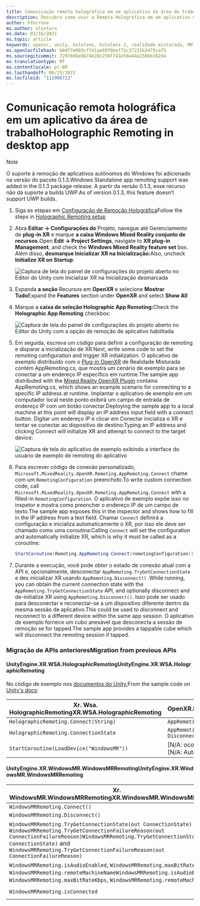```yaml
---
title: Comunicação remota holográfica em um aplicativo da área de trabalho
description: Descubra como usar a Remota Holográfica em um aplicativo da área de trabalho com OpenXR.
author: hferrone
ms.author: alexturn
ms.date: 03/16/2021
ms.topic: article
keywords: openxr, unity, hololens, hololens 2, realidade misturada, MRTK, Kit de Ferramentas de Realidade Misturada, realidade aumentada, realidade virtual, headsets de realidade misturada, learn, tutorial, introdução, comunicação remota holográfica, área de trabalho
ms.openlocfilehash: b04f7e003cff41ae6970bef71c37231b2475ca75
ms.sourcegitcommit: 72970dbe6674e28c250f741e50a44a238bb162d4
ms.translationtype: MT
ms.contentlocale: pt-BR
ms.lasthandoff: 06/25/2021
ms.locfileid: "112906722"
---
```

# <a name="holographic-remoting-in-desktop-app"></a><span data-ttu-id="21a7a-104">Comunicação remota holográfica em um aplicativo da área de trabalho</span><span class="sxs-lookup"><span data-stu-id="21a7a-104">Holographic Remoting in desktop app</span></span>

> [!NOTE]
> <span data-ttu-id="21a7a-105">O suporte à remoção de aplicativos autônomos do Windows foi adicionado na versão do pacote 0.1.3.</span><span class="sxs-lookup"><span data-stu-id="21a7a-105">Windows Standalone app remoting support was added in the 0.1.3 package release.</span></span>
> <span data-ttu-id="21a7a-106">A partir da versão 0.1.3, esse recurso não dá suporte a builds UWP.</span><span class="sxs-lookup"><span data-stu-id="21a7a-106">As of version 0.1.3, this feature doesn’t support UWP builds.</span></span>

1. <span data-ttu-id="21a7a-107">Siga as etapas em [Configuração de Remoção Holográfica](unity-play-mode.md#holographic-remoting-setup)</span><span class="sxs-lookup"><span data-stu-id="21a7a-107">Follow the steps in [Holographic Remoting setup](unity-play-mode.md#holographic-remoting-setup)</span></span>
2. <span data-ttu-id="21a7a-108">Abra **Editar -> Configurações do** Projeto, navegue até Gerenciamento de **plug-in XR** e marque **a caixa Windows Mixed Reality conjunto de recursos.**</span><span class="sxs-lookup"><span data-stu-id="21a7a-108">Open **Edit -> Project Settings**, navigate to **XR plug-in Management**, and check the **Windows Mixed Reality feature set** box.</span></span> <span data-ttu-id="21a7a-109">Além disso, **desmarque Inicializar XR na Inicialização:**</span><span class="sxs-lookup"><span data-stu-id="21a7a-109">Also, uncheck **Initialize XR on Startup**:</span></span>

    ![Captura de tela do painel de configurações do projeto aberto no Editor do Unity com Inicializar XR na Inicialização desmarcada](images/openxr-features-img-02-app.png)

3. <span data-ttu-id="21a7a-111">Expanda **a seção** Recursos em **OpenXR** e selecione **Mostrar Tudo**</span><span class="sxs-lookup"><span data-stu-id="21a7a-111">Expand the **Features** section under **OpenXR** and select **Show All**</span></span>
4. <span data-ttu-id="21a7a-112">Marque a **caixa de seleção Holographic App Remoting:**</span><span class="sxs-lookup"><span data-stu-id="21a7a-112">Check the **Holographic App Remoting** checkbox:</span></span>

    ![Captura de tela do painel de configurações do projeto aberto no Editor do Unity com a opção de remoção de aplicativo habilitada](images/openxr-features-img-03-app.png)

5. <span data-ttu-id="21a7a-114">Em seguida, escreva um código para definir a configuração de remoting e disparar a inicialização de XR.</span><span class="sxs-lookup"><span data-stu-id="21a7a-114">Next, write some code to set the remoting configuration and trigger XR initialization.</span></span> <span data-ttu-id="21a7a-115">O aplicativo de exemplo distribuído com o [Plug-in OpenXR](./xr-project-setup.md#unity-sample-projects-for-openxr-and-hololens-2) de Realidade Misturada contém AppRemoting.cs, que mostra um cenário de exemplo para se conectar a um endereço IP específico em runtime.</span><span class="sxs-lookup"><span data-stu-id="21a7a-115">The sample app distributed with the [Mixed Reality OpenXR Plugin](./xr-project-setup.md#unity-sample-projects-for-openxr-and-hololens-2) contains AppRemoting.cs, which shows an example scenario for connecting to a specific IP address at runtime.</span></span> <span data-ttu-id="21a7a-116">Implantar o aplicativo de exemplo em um computador local neste ponto exibirá um campo de entrada de endereço IP com um botão conectar.</span><span class="sxs-lookup"><span data-stu-id="21a7a-116">Deploying the sample app to a local machine at this point will display an IP address input field with a connect button.</span></span> <span data-ttu-id="21a7a-117">Digitar um endereço IP e clicar em Conectar inicializa o XR e tentar se conectar ao dispositivo de destino:</span><span class="sxs-lookup"><span data-stu-id="21a7a-117">Typing an IP address and clicking Connect will initialize XR and attempt to connect to the target device:</span></span>

    ![Captura de tela do aplicativo de exemplo exibindo a interface do usuário de exemplo de remoting do aplicativo](images/openxr-sample-app-remoting.png)

6. <span data-ttu-id="21a7a-119">Para escrever código de conexão personalizado, `Microsoft.MixedReality.OpenXR.Remoting.AppRemoting.Connect` chame com um `RemotingConfiguration` preenchido.</span><span class="sxs-lookup"><span data-stu-id="21a7a-119">To write custom connection code, call `Microsoft.MixedReality.OpenXR.Remoting.AppRemoting.Connect` with a filled-in `RemotingConfiguration`.</span></span> <span data-ttu-id="21a7a-120">O aplicativo de exemplo expõe isso no inspetor e mostra como preencher o endereço IP de um campo de texto.</span><span class="sxs-lookup"><span data-stu-id="21a7a-120">The sample app exposes this in the inspector and shows how to fill in the IP address from a text field.</span></span> <span data-ttu-id="21a7a-121">Chamar `Connect` definirá a configuração e inicializa automaticamente o XR, por isso ele deve ser chamado como uma coroutina:</span><span class="sxs-lookup"><span data-stu-id="21a7a-121">Calling `Connect` will set the configuration and automatically initialize XR, which is why it must be called as a coroutine:</span></span>

    ``` cs
    StartCoroutine(Remoting.AppRemoting.Connect(remotingConfiguration));
    ```

7. <span data-ttu-id="21a7a-122">Durante a execução, você pode obter o estado de conexão atual com a API e, opcionalmente, desconectar `AppRemoting.TryGetConnectionState` e des inicializar XR usando `AppRemoting.Disconnect()` .</span><span class="sxs-lookup"><span data-stu-id="21a7a-122">While running, you can obtain the current connection state with the `AppRemoting.TryGetConnectionState` API, and optionally disconnect and de-initialize XR using `AppRemoting.Disconnect()`.</span></span> <span data-ttu-id="21a7a-123">Isso pode ser usado para desconectar e reconectar-se a um dispositivo diferente dentro da mesma sessão de aplicativo.</span><span class="sxs-lookup"><span data-stu-id="21a7a-123">This could be used to disconnect and reconnect to a different device within the same app session.</span></span> <span data-ttu-id="21a7a-124">O aplicativo de exemplo fornece um cubo anexável que desconecta a sessão de remoção se for tapped.</span><span class="sxs-lookup"><span data-stu-id="21a7a-124">The sample app provides a tappable cube which will disconnect the remoting session if tapped.</span></span>

### <a name="migration-from-previous-apis"></a><span data-ttu-id="21a7a-125">Migração de APIs anteriores</span><span class="sxs-lookup"><span data-stu-id="21a7a-125">Migration from previous APIs</span></span>

#### <a name="unityenginexrwsaholographicremoting"></a><span data-ttu-id="21a7a-126">UnityEngine.XR.WSA.HolographicRemoting</span><span class="sxs-lookup"><span data-stu-id="21a7a-126">UnityEngine.XR.WSA.HolographicRemoting</span></span>

<span data-ttu-id="21a7a-127">No código de exemplo nos [documentos do Unity:](https://docs.unity3d.com/2018.4/Documentation/ScriptReference/XR.WSA.HolographicRemoting.html)</span><span class="sxs-lookup"><span data-stu-id="21a7a-127">From the sample code on [Unity's docs](https://docs.unity3d.com/2018.4/Documentation/ScriptReference/XR.WSA.HolographicRemoting.html):</span></span>

| <span data-ttu-id="21a7a-128">Xr. Wsa. HolographicRemoting</span><span class="sxs-lookup"><span data-stu-id="21a7a-128">XR.WSA.HolographicRemoting</span></span> | <span data-ttu-id="21a7a-129">OpenXR.Remoting.AppRemoting</span><span class="sxs-lookup"><span data-stu-id="21a7a-129">OpenXR.Remoting.AppRemoting</span></span> |
| ---- | ---- |
| `HolographicRemoting.Connect(String)` | `AppRemoting.Connect(RemotingConfiguration)` |
| `HolographicRemoting.ConnectionState` | `AppRemoting.TryGetConnectionState(out ConnectionState, out DisconnectReason)`|
| `StartCoroutine(LoadDevice("WindowsMR"))`| <span data-ttu-id="21a7a-130">[N/A: ocorre automaticamente ao chamar `AppRemoting.Connect` ]</span><span class="sxs-lookup"><span data-stu-id="21a7a-130">[N/A: Automatically happens when calling `AppRemoting.Connect`]</span></span>  |

#### <a name="unityenginexrwindowsmrwindowsmrremoting"></a><span data-ttu-id="21a7a-131">UnityEngine.XR.WindowsMR.WindowsMRRemoting</span><span class="sxs-lookup"><span data-stu-id="21a7a-131">UnityEngine.XR.WindowsMR.WindowsMRRemoting</span></span>

| <span data-ttu-id="21a7a-132">Xr. WindowsMR.WindowsMRRemoting</span><span class="sxs-lookup"><span data-stu-id="21a7a-132">XR.WindowsMR.WindowsMRRemoting</span></span> | <span data-ttu-id="21a7a-133">OpenXR.Remoting.AppRemoting</span><span class="sxs-lookup"><span data-stu-id="21a7a-133">OpenXR.Remoting.AppRemoting</span></span> |
| ---- | ---- |
| `WindowsMRRemoting.Connect()` | `AppRemoting.Connect(RemotingConfiguration)` |
| `WindowsMRRemoting.Disconnect()` | `AppRemoting.Disconnect()` |
| <span data-ttu-id="21a7a-134">`WindowsMRRemoting.TryGetConnectionState(out ConnectionState)` e `WindowsMRRemoting.TryGetConnectionFailureReason(out ConnectionFailureReason)`</span><span class="sxs-lookup"><span data-stu-id="21a7a-134">`WindowsMRRemoting.TryGetConnectionState(out ConnectionState)` and `WindowsMRRemoting.TryGetConnectionFailureReason(out ConnectionFailureReason)`</span></span>| `AppRemoting.TryGetConnectionState(out ConnectionState, out DisconnectReason)`|
| <span data-ttu-id="21a7a-135">`WindowsMRRemoting.isAudioEnabled`, `WindowsMRRemoting.maxBitRateKbps`, `WindowsMRRemoting.remoteMachineName`</span><span class="sxs-lookup"><span data-stu-id="21a7a-135">`WindowsMRRemoting.isAudioEnabled`, `WindowsMRRemoting.maxBitRateKbps`, `WindowsMRRemoting.remoteMachineName`</span></span> | <span data-ttu-id="21a7a-136">Passado `AppRemoting.Connect` por meio `RemotingConfiguration` do struct</span><span class="sxs-lookup"><span data-stu-id="21a7a-136">Passed into `AppRemoting.Connect` via the `RemotingConfiguration` struct</span></span> |
| `WindowsMRRemoting.isConnected` | `AppRemoting.TryGetConnectionState(out ConnectionState state, out _) && state == ConnectionState.Connected`